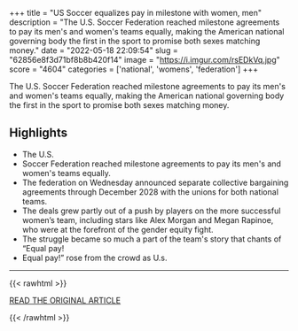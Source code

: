 +++
title = "US Soccer equalizes pay in milestone with women, men"
description = "The U.S. Soccer Federation reached milestone agreements to pay its men's and women's teams equally, making the American national governing body the first in the sport to promise both sexes matching money."
date = "2022-05-18 22:09:54"
slug = "62856e8f3d71bf8b8b420f14"
image = "https://i.imgur.com/rsEDkVq.jpg"
score = "4604"
categories = ['national', 'womens', 'federation']
+++

The U.S. Soccer Federation reached milestone agreements to pay its men's and women's teams equally, making the American national governing body the first in the sport to promise both sexes matching money.

## Highlights

- The U.S.
- Soccer Federation reached milestone agreements to pay its men's and women's teams equally.
- The federation on Wednesday announced separate collective bargaining agreements through December 2028 with the unions for both national teams.
- The deals grew partly out of a push by players on the more successful women’s team, including stars like Alex Morgan and Megan Rapinoe, who were at the forefront of the gender equity fight.
- The struggle became so much a part of the team's story that chants of “Equal pay!
- Equal pay!” rose from the crowd as U.s.

---

{{< rawhtml >}}
  <p class="article-category">
    <a target="_blank" href="https://apnews.com/article/us-soccer-equal-pay-65070ae0dfb82598b2815295039dfd2d?utm_source=Twitter&amp;utm_medium=AP&amp;utm_campaign=SocialFlow">READ THE ORIGINAL ARTICLE</a>
  </p>
{{< /rawhtml >}}
